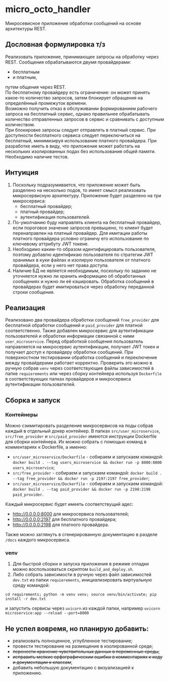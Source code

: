 # micro_octo_handler
Микросевисное приложение обработки сообщений на основе архитектуры REST.  
## Дословная формулировка т/з  
Реализовать приложение, принимающее запросы на обработку через REST.
Сообщения обрабатываются двумя провайдерами:  
 - бесплатным
 - и платным,
   
 путем общения через REST.  
По бесплатному провайдеру есть ограничение: он может принять какое-то количество запросов, затем блокирует обращения на определённый промежуток времени.  
Возможно получить отказ в обслуживании формированием рабочего запроса на бесплатный сервис, однако правильнее обрабатывать количество отправленных запросов в сервис и сравнивать с доступным количеством.  
При блокировке запросы следует отправлять в платный сервис. При доступности бесплатного сервиса следует переключиться на бесплатный, минимизируя использование платного провайдера.
При разработке иметь в виду, что приложение может работать на нескольких изолированных подах без использования общей памяти.  
Необходимо наличие тестов.

## Интуиция
1. Поскольку подразумивается, что приложение может быть разделено на несколько подов, то имеет смысл реализовать микросервисную архитектуру. Приложение будет разделено на три микросервиса: 
    - бесплатный провайдер;  
    - платный провайдер;
    - аутентификация пользователей.
2. По-умолчанию буду направлять клиента на бесплатный провайдер, если пороговое значение запросов превышено, то клиент будет перенаправлен на платный провайдер. Для имитации работы платного провайдера условно ограничу его использование по ключевому аттрибуту JWT токене.  
3. Необходимо каким-то образом идентифицировать пользователя, поэтому добавлю идентификаю пользователя по стратегии JWT хранимых в куки файлах и изолирую пользователя от платного провайдера, если у него нет права доступа.
4. Наличие БД не является необходимым, поскольку по заданию не уточняется нужно ли хранить информацию об обработанных сообщениях и нужно ли её кэшировать. Обработка сообщений в провайдерах будет имитироваться через обработку переданной строки сообщения.

## Реализация
Реализовано два провайдера обработки сообщений `free_provider` для бесплатной обработки сообщений и `paid_provider` для платной соответственно. Также добавлен микросервис для аутентификации пользователей и обработки информации связанной с ними `user_microservice`. Перед обработкой сообщения пользователь направляется на микросервис аутентификации, получает JWT токен и получает доступ к провайдеру обработки сообщений. При поверхностном тестировании обработка сообщений и переключение между провайдерами работает корректно. Проверить это можно в ручную собрав `venv` через соответствующие файлы зависимостей в папке `requierements` или через сборку контейнера используя `Dockerfile` в соответствующих папках провайдеров и микросервиса аутентификации пользователей.

## Сборка и запуск
### Контейнеры
Можно сэимитировать разделение микросервисов на поды собрав каждый в отдельный докер контейнер. В папках `src/user_microservice`, `src/free_provider` и `src/paid_provider` имеются инструкции Dockerfile для сборки контейнера. Их можно собрать с помощью команд в комментариях к Dockerfile, а именно:
- `src/user_microservice/Dockerfile` - собираем и запускаем командой: ```docker build . --tag users_microservice && docker run -p 8000:8000 users_microservice```;
- `src/free_provider` - собираем и запускаем командой: ```docker build . --tag free_provider && docker run -p 2197:2197 free_provider```;
- `src/user_microservice/Dockerfile` - собираем и запускаем командой: ```docker build . --tag paid_provider && docker run -p 2198:2198 paid_provider```.

Каждый микросервис будет имееть соответствущий адес:
- http://0.0.0.0:8000 для микросервиса пользователей;
- http://0.0.0.0:2197 для бесплатного провайдера;
- http://0.0.0.0:2198 для платного провайдера.

Также можно заглянуть в сгенерированную документацию в разделе `/docs` каждого микросервиса.

### venv
1. Для быстрой сборки и запуска приложения в режиме отладки можно воспользоваться скриптом `build_and_deploy.sh`. 
2. Либо собрать зависимости в ручную через файл зависимостей `dev.txt` из папки `requierements`, инициализировать виртуальную среду командой:
```shell
cd requirements; python -m venv venv; source venv/bin/activate; pip install -r dev.txt
```
и запустить сервисы через `uvicorn` из каждой папки, например `uvicorn microservice:app --reload --port=8000`
## Не успел вовремя, но планирую добавить:
- реализовать полноценное, углубленное тестирование;
- провести тестирование на размещение в изолированной среде;
- ~~перенести хранение чувствительных данных в переменные среды~~;
- ~~исправить мелкие орфографическии ошибки в комментариях к коду и документации к классам~~;
- добавить небольшую документацию с визуализацией к приложению.
